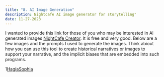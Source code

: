 ```yaml
---
title: "8. AI Image Generation"
description: Nightcafe AI image generator for storytelling"
date: 11-27-2023
---
```


I wanted to provide this link for those of you who may be interested in AI generated images [NightCafe Creator](https://creator.nightcafe.studio/). It is free and very good. Below are a few images and the prompts I used to generate the images. Think abiout how you can use this tool to create historical narratives or images to support your narrative, and the implicit biases that are embedded into such programs.

1[HagiaSophia](static/HagiaSophia1.jpg)
